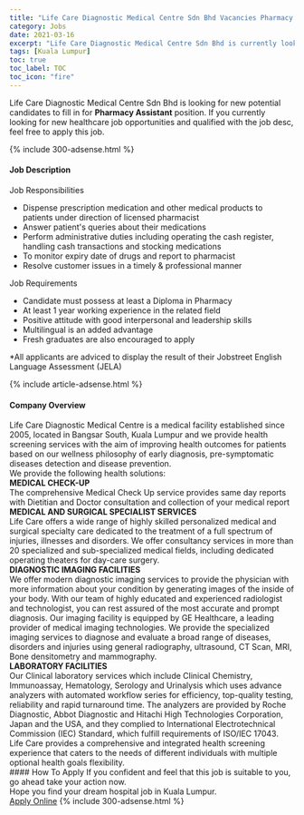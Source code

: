 ```yaml
---
title: "Life Care Diagnostic Medical Centre Sdn Bhd Vacancies Pharmacy Assistant" 
category: Jobs 
date: 2021-03-16 
excerpt: "Life Care Diagnostic Medical Centre Sdn Bhd is currently looking for suitable person to fill in the Pharmacy Assistant which positioned at Kuala Lumpur" 
tags: [Kuala Lumpur] 
toc: true 
toc_label: TOC 
toc_icon: "fire" 
--- 
```


<p>Life Care Diagnostic Medical Centre Sdn Bhd is looking for new potential candidates to fill in for <b>Pharmacy Assistant</b> position. If you currently looking for new healthcare job opportunities and qualified with the job desc, feel free to apply this job.
</p>{% include 300-adsense.html %} 
<div><div><h4>Job Description</h4></div><div><div><span><div><p>Job Responsibilities</p><ul><li>Dispense prescription medication and other medical products to patients under direction of licensed pharmacist</li><li>Answer patient's queries about their medications</li><li>Perform administrative duties including operating the cash register, handling cash transactions and stocking medications</li><li>To monitor expiry date of drugs and report to pharmacist</li><li>Resolve customer issues in a timely &amp; professional manner</li></ul><p>Job Requirements</p><ul><li>Candidate must possess at least a Diploma in Pharmacy</li><li>At least 1 year working experience&#160;in the related field</li><li>Positive attitude with good interpersonal and leadership skills</li><li>Multilingual is an added advantage</li><li>Fresh graduates are also encouraged to apply</li></ul><p>*All applicants are adviced to display the result of their Jobstreet English Language Assessment (JELA)</p></div></span></div></div></div> 
{% include article-adsense.html %} 
<div><div><h4>Company Overview</h4></div><div><div><span><div><div>
<div>Life Care Diagnostic Medical Centre is a medical facility established since 2005, located in Bangsar South, Kuala Lumpur and we provide health screening services with the aim of improving health outcomes for patients based on our wellness philosophy of early diagnosis, pre-symptomatic diseases detection and disease prevention.</div>
<div>We provide the following health solutions:</div>
<div><strong>MEDICAL CHECK-UP</strong></div>
<div>The comprehensive Medical Check Up service provides same day reports with Dietitian and Doctor consultation and collection of your medical report</div>
<div><strong>MEDICAL AND SURGICAL SPECIALIST SERVICES</strong></div>
<div>Life Care offers a wide range of highly skilled personalized medical and surgical specialty care dedicated to the treatment of a full spectrum of injuries, illnesses and disorders. We offer consultancy services in more than 20 specialized and sub-specialized medical fields, including dedicated operating theaters for day-care surgery.</div>
<div><strong>DIAGNOSTIC IMAGING FACILITIES</strong></div>
<div>We offer modern diagnostic imaging services to provide the physician with more information about your condition by generating images of the inside of your body. With our team of highly educated and experienced radiologist and technologist, you can rest assured of the most accurate and prompt diagnosis. Our imaging facility is equipped by GE Healthcare, a leading provider of medical imaging technologies. We provide the specialized imaging services to diagnose and evaluate a broad range of diseases, disorders and injuries using general radiography, ultrasound, CT Scan, MRI, Bone densitometry and mammography.</div>
<div><strong>LABORATORY FACILITIES</strong></div>
<div>Our Clinical laboratory services which include Clinical Chemistry, Immunoassay, Hematology, Serology and Urinalysis which uses advance analyzers with automated workflow series for efficiency, top-quality testing, reliability and rapid turnaround time. The analyzers are provided by Roche Diagnostic, Abbot Diagnostic and Hitachi High Technologies Corporation, Japan and the USA, and they complied to International Electrotechnical Commission (IEC) Standard, which fulfill requirements of ISO/IEC 17043.</div>
<div>Life Care provides a comprehensive and integrated health screening experience that caters to the needs of different individuals with multiple optional health goals flexibility.</div>
</div></div></span></div></div></div> 
#### How To Apply 
If you confident and feel that this job is suitable to you, go ahead take your action now. <br/> 
Hope you find your dream hospital job in Kuala Lumpur. <br/> 
<a href="https://www.jobstreet.com.my/en/job/pharmacy-assistant-4507488?jobId=jobstreet-my-job-4507488" class="btn btn--warning" target="_blank" rel="nofollow noopenner">Apply Online</a> 
{% include 300-adsense.html %} 